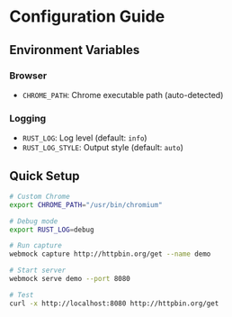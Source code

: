 # Configuration Guide

## Environment Variables

### Browser
- `CHROME_PATH`: Chrome executable path (auto-detected)

### Logging
- `RUST_LOG`: Log level (default: `info`)
- `RUST_LOG_STYLE`: Output style (default: `auto`)

## Quick Setup

```bash
# Custom Chrome
export CHROME_PATH="/usr/bin/chromium"

# Debug mode
export RUST_LOG=debug

# Run capture
webmock capture http://httpbin.org/get --name demo

# Start server
webmock serve demo --port 8080

# Test
curl -x http://localhost:8080 http://httpbin.org/get
```
